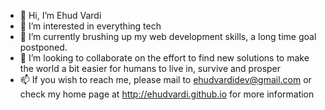 - 👋 Hi, I’m Ehud Vardi
- 👀 I’m interested in everything tech
- 🌱 I’m currently brushing up my web development skills, a long time goal postponed.
- 💞️ I’m looking to collaborate on the effort to find new solutions to make the world a bit easier for humans to live in, survive and prosper
- 📫 If you wish to reach me, please mail to ehudvardidev@gmail.com or check my home page at <a href="ehudvardi.github.io">http://ehudvardi.github.io</a> for more information

<!---
EhudVardi/EhudVardi is a ✨ special ✨ repository because its `README.md` (this file) appears on your GitHub profile.
You can click the Preview link to take a look at your changes.
--->
